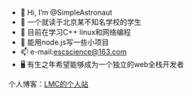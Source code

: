 - 👋 Hi, I’m @SimpleAstronaut
- 👀 一个就读于北京某不知名学校的学生
- 🌱 目前在学习C++ linux和网络编程
- 🤕 能用node.js写一些小项目
- 📫 e-mail:escscience@163.com
- 🖥️ 有生之年希望能够成为一个独立的web全栈开发者

个人博客：[LMC的个人站](https://lmceric.top)
<!---
SimpleAstronaut/SimpleAstronaut is a ✨ special ✨ repository because its `README.md` (this file) appears on your GitHub profile.
You can click the Preview link to take a look at your changes.
--->
